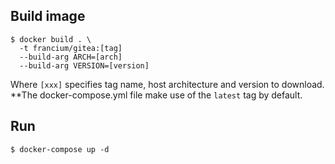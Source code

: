 ## Build image
```
$ docker build . \
  -t francium/gitea:[tag]
  --build-arg ARCH=[arch]
  --build-arg VERSION=[version]
```
Where `[xxx]` specifies tag name, host architecture and version to download. **The
docker-compose.yml file make use of the `latest` tag by default.

## Run
```
$ docker-compose up -d
```
